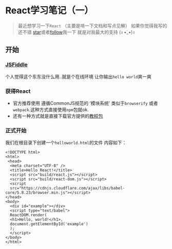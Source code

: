 # React学习笔记（一）
> 最近想学习一下`React` （主要是啃一下文档和写点见解）
  如果你觉得我写的还不错
  [star](https://github.com/huybery/huybery-blog)或者[follow](https://github.com/huybery)我一下
  就是对我最大的支持 (ง •̀_•́)ง

## 开始

### [JSFiddle](https://jsfiddle.net/reactjs/69z2wepo/)

个人觉得这个东东没什么用..就是个在线环境 让你输出`hello world`爽一爽

### 获得React
- 官方推荐使用 遵循CommonJS规范的 ‘模块系统’ 类似于`browserify` 或者 `webpack`.这种方式直接使用`npm`包就ok.
- 还有一种方式就是直接下载官方提供的[教程包](http://reactjs.cn/react/downloads/react-0.13.0.zip)

### 正式开始
我们在根目录下创建一个`helloworld.html`的文件
内容如下：

    <!DOCTYPE html>
    <html>
     <head>
      <meta charset="UTF-8" />
      <title>Hello React!</title>
      <script src="build/react.js"></script>
      <script src="build/react-dom.js"></script>
      <script
      src="https://cdnjs.cloudflare.com/ajax/libs/babel-core/5.8.23/browser.min.js"></script>
    </head>
    <body>
      <div id="example"></div>
      <script type="text/babel">
      ReactDOM.render(
      <h1>Hello, world!</h1>,
      document.getElementById('example')
      );
      </script>
    </body>
    </html>

